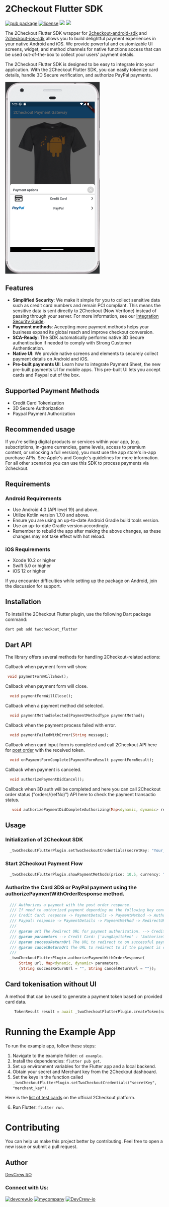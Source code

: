 # 2Checkout Flutter SDK

[![pub package](https://img.shields.io/pub/v/com.twocheckout.twocheckout_flutter)](https://pub.dev/packages/2checkout-flutter)
[![license](https://img.shields.io/badge/license-MIT-green)](https://github.com/DevCrew-io/2checkout-flutter/LICENSE)
![](https://img.shields.io/badge/Code-Dart-informational?style=flat&logo=dart&color=29B1EE)
![](https://img.shields.io/badge/Code-Flutter-informational?style=flat&logo=flutter&color=0C459C)

The 2Checkout Flutter SDK wrapper for [2checkout-android-sdk](https://github.com/2Checkout/2checkout-android-sdk) and [2checkout-ios-sdk](https://github.com/2Checkout/2checkout-ios-sdk) allows you to build delightful payment experiences in your native Android and iOS. We provide powerful and customizable UI screens, widget, and method channels for native functions access that can be used out-of-the-box to collect your users' payment details.

The 2Checkout Flutter SDK is designed to be easy to integrate into your application. With the 2Checkout Flutter SDK, you can easily tokenize card details, handle 3D Secure verification, and authorize PayPal payments.

<img src="https://github.com/DevCrew-io/2checkout-flutter/blob/main/screenshots/1.png" alt="Alt Text" width="300">


## Features

- **Simplified Security**: We make it simple for you to collect sensitive data such as credit card numbers and remain PCI compliant. This means the sensitive data is sent directly to 2Checkout (Now Verifone) instead of passing through your server. For more information, see our [Integration Security Guide](https://verifone.cloud/docs/2checkout/Documentation).
- **Payment methods**: Accepting more payment methods helps your business expand its global reach and improve checkout conversion.
- **SCA-Ready**: The SDK automatically performs native 3D Secure authentication if needed to comply with Strong Customer Authentication.
- **Native UI**: We provide native screens and elements to securely collect payment details on Android and iOS.
- **Pre-built payments UI**: Learn how to integrate Payment Sheet, the new pre-built payments UI for mobile apps. This pre-built UI lets you accept cards and Paypal out of the box.

## Supported Payment Methods

- Credit Card Tokenization
- 3D Secure Authorization
- Paypal Payment Authorization

## Recommended usage

If you're selling digital products or services within your app, (e.g. subscriptions, in-game currencies, game levels, access to premium content, or unlocking a full version), you must use the app store's in-app purchase APIs. See Apple's and Google's guidelines for more information. For all other scenarios you can use this SDK to process payments via 2checkout.

## Requirements
### Android Requirements

- Use Android 4.0 (API level 19) and above.
- Utilize Kotlin version 1.7.0 and above.
- Ensure you are using an up-to-date Android Gradle build tools version.
- Use an up-to-date Gradle version accordingly.
- Remember to rebuild the app after making the above changes, as these changes may not take effect with hot reload.

### iOS Requirements

- Xcode 10.2 or higher
- Swift 5.0 or higher
- iOS 12 or higher

If you encounter difficulties while setting up the package on Android, join the discussion for support.


## Installation

To install the 2Checkout Flutter plugin, use the following Dart package command:

```bash
dart pub add twocheckout_flutter
```

## Dart API
The library offers several methods for handling 2Checkout-related actions: 

Callback when payment form will show.
 ```dart
  void paymentFormWillShow();
```

Callback when payment form will close.
```dart
  void paymentFormWillClose();
```

Callback when a payment method did selected.
```dart
  void paymentMethodSelected(PaymentMethodType paymentMethod);
```

Callback when the payment process failed with error.
```dart
  void paymentFailedWithError(String message);
```

Callback when card input form is completed and call 2Checkout API here for [post order](https://app.swaggerhub.com/apis-docs/2Checkout-API/api-rest_documentation/6.0-oas3#/Order/post_orders_) with the received token.
```dart
  void onPaymentFormComplete(PaymentFormResult paymentFormResult);
```

Callback when payment is canceled.
```dart
  void authorizePaymentDidCancel();
```
Callback when 3D auth will be completed and here  you can call 2Checkout order status ("orders/\(refNo)") API here to check the payment transactio status.
```dart
   void authorizePaymentDidCompleteAuthorizing(Map<dynamic, dynamic> result);
```

## Usage

### Initialization of 2Checkout SDK
```dart
  _twoCheckoutFlutterPlugin.setTwoCheckoutCredentials(secretKey: "Your_Key", merchantCode: "Your_Code");
```

### Start 2Checkout Payment Flow
```dart
  _twoCheckoutFlutterPlugin.showPaymentMethods(price: 10.5, currency: "USD", local: "en");
```

### Authorize the Card 3DS or PayPal payment using the authorizePaymentWithOrderResponse method. 

```dart
  /// Authorizes a payment with the post order response.
  /// If need to authorized payment depending on the following key contain in post order api response
  /// Credit Card: response -> PaymentDetails -> PaymentMethod -> Authorize3DS exist
  /// Paypal: response -> PaymentDetails -> PaymentMethod -> RedirectURL exist
  ///
  /// @param url The Redirect URL for payment authorization. --> Credit Card: Authorize3DS.getString("Href"),  Paypal: PaymentMethod.getString("RedirectURL")
  /// @param parameters --> Credit Card: ['avng8apitoken' : 'Authorize3DS -> Params -> avng8apitoken'],  Paypal: [:] none optional
  /// @param successReturnUrl The URL to redirect to on successful payment (default is an empty string).
  /// @param cancelReturnUrl The URL to redirect to if the payment is canceled (default is an empty string).
  ///
  _twoCheckoutFlutterPlugin.authorizePaymentWithOrderResponse(
      String url, Map<dynamic, dynamic> parameters,
      {String successReturnUrl = "", String cancelReturnUrl = ""});
```

## Card tokenisation without UI

A method that can be used to generate a payment token based on provided card data.
```dart
    TokenResult result = await _twoCheckoutFlutterPlugin.createToken(name: "CARD_HOLDER_NAME", creditNumber: "CARD_NUMBER", cvv: "xxx", expiryDate: "xx/xx");
```

# Running the Example App

To run the example app, follow these steps:

1. Navigate to the example folder: `cd example`.
2. Install the dependencies: `flutter pub get`.
3. Set up environment variables for the Flutter app and a local backend.
4. Obtain your secret and Merchant key from the 2Checkout dashboard.
5. Set the keys in the function called `_twoCheckoutFlutterPlugin.setTwoCheckoutCredentials("secretKey", "merchant_key")`.

Here is the [list of test cards](https://verifone.cloud/docs/2checkout/Documentation/09Test_ordering_system/01Test_payment_methods) on the official 2Checkout platform.

6. Run Flutter: `flutter run`.

# Contributing

You can help us make this project better by contributing. Feel free to open a new issue or submit a pull request.

## Author

[DevCrew I/O](https://devcrew.io/)
<h3 align=“left”>Connect with Us:</h3>
<p align="left">
<a href="https://devcrew.io" target="blank"><img align="center" src="https://devcrew.io/wp-content/uploads/2022/09/logo.svg" alt="devcrew.io" height="35" width="35" /></a>
<a href="https://www.linkedin.com/company/devcrew-io/mycompany/" target="blank"><img align="center" src="https://raw.githubusercontent.com/rahuldkjain/github-profile-readme-generator/master/src/images/icons/Social/linked-in-alt.svg" alt="mycompany" height="30" width="40" /></a>
<a href="https://github.com/DevCrew-io" target="blank"><img align="center" src="https://cdn-icons-png.flaticon.com/512/733/733553.png" alt="DevCrew-io" height="32" width="32" /></a>
</p>
